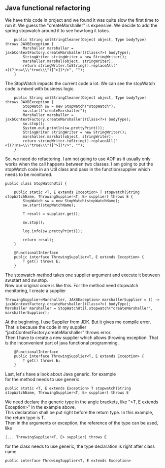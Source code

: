 ## Java functional refactoring
We have this code in project and we found it was quite slow the first time to run it. We guess the "createMarshaller" is expensive. We decide to add the spring stopwatch around it to see how long it takes.  
```
    public String xmlStringCleaner(Object object, Type bodyType) throws JAXBException {
        Marshaller marshaller = jaxbContextFactory.createMarshaller((Class<?>) bodyType);
        StringWriter stringWriter = new StringWriter();
        marshaller.marshal(object, stringWriter);
        return stringWriter.toString().replaceAll("<((?!na=\\\"true\\\")[^>])*/>", "");
    }
```
The StopWatch impacts the current code a lot. We can see the stopWatch code is mixed with business logic. 
```
    public String xmlStringCleaner(Object object, Type bodyType) throws JAXBException {
    	StopWatch sw = new StopWatch("stopWatch");
    	sw.start("createMarshaller");
        Marshaller marshaller = jaxbContextFactory.createMarshaller((Class<?>) bodyType);
        sw.stop();
        System.out.println(sw.prettyPrint());
        StringWriter stringWriter = new StringWriter();
        marshaller.marshal(object, stringWriter);
        return stringWriter.toString().replaceAll("<((?!na=\\\"true\\\")[^>])*/>", "");
    }
```
So, we need do refactoring. I am not going to use AOP as it usually only works when the call happens between two classes. I am going to put the stopWatch code in an Util class and pass in the function/supplier which needs to be monitored. 
```
public class StopWatchUtil {
	
	public static <T, E extends Exception> T stopwatch(String stopWatchName, ThrowingSupplier<T, E> supplier) throws E {
		StopWatch sw = new StopWatch(stopWatchName);
		sw.start(stopWatchName);
		
		T result = supplier.get();
		
		sw.stop();

		log.info(sw.prettyPrint());
		
		return result;
	}
	
	@FunctionalInterface
	public interface ThrowingSupplier<T, E extends Exception> {
	    T get() throws E;
	}
```
The stopwatch method takes one supplier argument and execute it between sw.start and sw.stop.  
Now our original code is like this. For the method need stopwatch monitoring, I create a supplier
```
ThrowingSupplier<Marshaller, JAXBException> marshallerSupplier = () -> jaxbContextFactory.createMarshaller((Class<?>) bodyType);
Marshaller marshaller = StopWatchUtil.stopwatch("createMarshaller", marshallerSupplier);
```

At the beginning, I use Supplier from JDK. But it gives me compile error. That is because the code in my supplier "jaxbContextFactory.createMarshaller" throws error.  
Then I have to create a new supplier which allows throwing exception. That is the inconvenient part of java functional programming. 
```
	@FunctionalInterface
	public interface ThrowingSupplier<T, E extends Exception> {
	    T get() throws E;
	}
```

Last, let's have a look about Java generic. for example  
for the method needs to use generic 
```
public static <T, E extends Exception> T stopwatch(String stopWatchName, ThrowingSupplier<T, E> supplier) throws E
```
We need declare the generic type in the angle brackets, like "<T, E extends Exception>" in the example above.  
This declaration shall be put right before the return type. In this example, the return type is T.  
Then in the arguments or exception, the reference of the type can be used, like 
```
(... ThrowingSupplier<T, E> supplier) throws E
```

for the class needs to use generic, the type declaration is right after class name
```
public interface ThrowingSupplier<T, E extends Exception>
```

